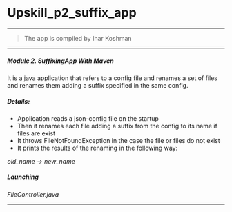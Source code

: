 # Upskill_p2_suffix_app
-------------------
> The app is compiled by Ihar Koshman

***

##### Module 2. SuffixingApp With Maven

It is a java application that refers to a config file and renames a set of files and renames them adding a suffix 
    specified in the same config.

##### Details:

- Application reads a json-config file on the startup
- Then it renames each file adding a suffix from the config to its name if files are exist
- It throws FileNotFoundException in the case the file or files do not exist
- It prints the results of the renaming in the following way:

_old_name -> new_name_

##### Launching

_FileController.java_

***